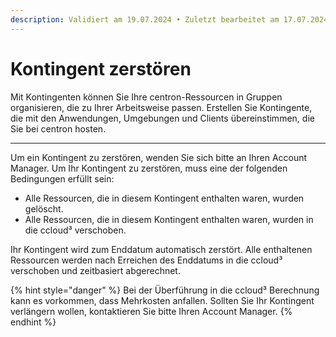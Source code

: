 ```yaml
---
description: Validiert am 19.07.2024 • Zuletzt bearbeitet am 17.07.2024
---
```


# Kontingent zerstören

Mit Kontingenten können Sie Ihre centron-Ressourcen in Gruppen organisieren, die zu Ihrer Arbeitsweise passen. Erstellen Sie Kontingente, die mit den Anwendungen, Umgebungen und Clients übereinstimmen, die Sie bei centron hosten.

***

Um ein Kontingent zu zerstören, wenden Sie sich bitte an Ihren Account Manager. Um Ihr Kontingent zu zerstören, muss eine der folgenden Bedingungen erfüllt sein:

* Alle Ressourcen, die in diesem Kontingent enthalten waren, wurden gelöscht.
* Alle Ressourcen, die in diesem Kontingent enthalten waren, wurden in die ccloud³ verschoben.

Ihr Kontingent wird zum Enddatum automatisch zerstört. Alle enthaltenen Ressourcen werden nach Erreichen des Enddatums in die ccloud³ verschoben und zeitbasiert abgerechnet.

{% hint style="danger" %}
Bei der Überführung in die ccloud³ Berechnung kann es vorkommen, dass Mehrkosten anfallen. Sollten Sie Ihr Kontingent verlängern wollen, kontaktieren Sie bitte Ihren Account Manager.
{% endhint %}

